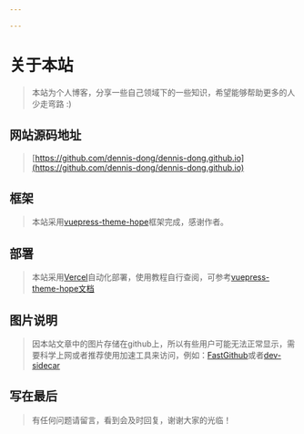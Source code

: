 ```yaml
---

---
```


# 关于本站

> 本站为个人博客，分享一些自己领域下的一些知识，希望能够帮助更多的人少走弯路 :)

## 网站源码地址

> [https://github.com/dennis-dong/dennis-dong.github.io](https://github.com/dennis-dong/dennis-dong.github.io)

## 框架

> 本站采用[vuepress-theme-hope](https://github.com/vuepress-theme-hope/vuepress-theme-hope)框架完成，感谢作者。

## 部署

> 本站采用[Vercel](https://vercel.com/)自动化部署，使用教程自行查阅，可参考[vuepress-theme-hope文档](https://theme-hope.vuejs.press/zh/)

## 图片说明

> 因本站文章中的图片存储在github上，所以有些用户可能无法正常显示，需要科学上网或者推荐使用加速工具来访问，例如：[FastGithub](https://github.com/dotnetcore/FastGithub)或者[dev-sidecar](https://github.com/docmirror/dev-sidecar)

## 写在最后

> 有任何问题请留言，看到会及时回复，谢谢大家的光临！
